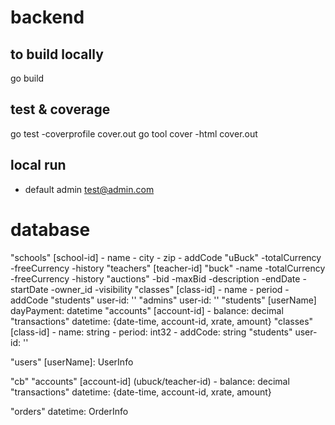 # backend

## to build locally
go build

## test & coverage
go test -coverprofile cover.out
go tool cover -html cover.out

## local run
- default admin test@admin.com

# database

"schools"
    [school-id]
    - name
    - city
    - zip
    - addCode
    "uBuck"
        -totalCurrency
        -freeCurrency
        -history
    "teachers"
        [teacher-id]
            "buck"
                -name
                -totalCurrency
                -freeCurrency
                -history
            "auctions"
                -bid
                -maxBid
                -description
                -endDate
                -startDate
                -owner_id
                -visibility
            "classes"
                [class-id]
                - name
                - period
                - addCode
                "students"
                    user-id: ''
    "admins"
        user-id: ''
    "students"
        [userName]
            dayPayment: datetime
            "accounts"
                [account-id]
                - balance: decimal
                    "transactions"
                        datetime: {date-time, account-id, xrate, amount}
    "classes"
        [class-id]
        - name: string
        - period: int32
        - addCode: string
        "students"
            user-id: ''
                
"users"
    [userName]: UserInfo

"cb"
    "accounts"
        [account-id]  (ubuck/teacher-id)
        - balance: decimal
        "transactions"
            datetime: {date-time, account-id, xrate, amount}
   

"orders"
  datetime: OrderInfo
